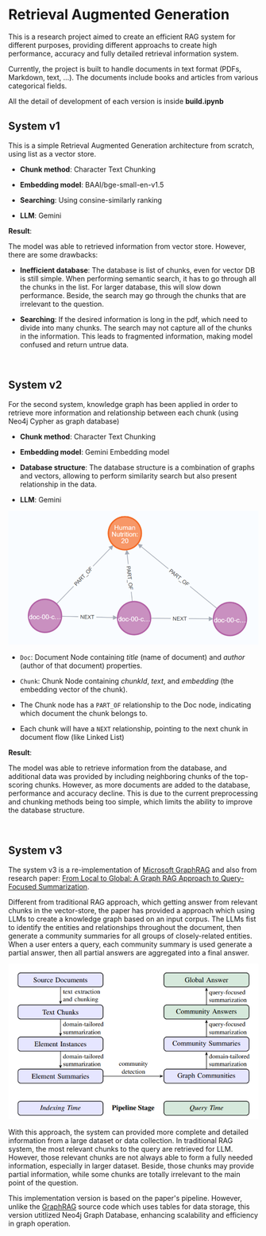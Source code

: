 # Retrieval Augmented Generation

This is a research project aimed to create an efficient RAG system for different purposes, providing different approachs to create high performance, accuracy and fully detailed retrieval information system.

Currently, the project is built to handle documents in text format (PDFs, Markdown, text, ...). The documents include books and articles from various categorical fields. 

All the detail of development of each version is inside **build.ipynb**

## System v1

This is a simple Retrieval Augmented Generation architecture from scratch, using list as a vector store.

- **Chunk method**: Character Text Chunking

- **Embedding model**: BAAI/bge-small-en-v1.5

- **Searching**: Using consine-similarly ranking

- **LLM**: Gemini 

**Result**:

The model was able to retrieved information from vector store. However, there are some drawbacks:
- **Inefficient database**: The database is list of chunks, even for vector DB is still simple. When performing semantic search, it has to go through all the chunks in the list. For larger database, this will slow down performance. Beside, the search may go through the chunks that are irrelevant to the question.

- **Searching**: If the desired information is long in the pdf, which need to divide into many chunks. The search may not capture all of the chunks in the information. This leads to fragmented information, making model confused and return untrue data.

<br>

## System v2

For the second system, knowledge graph has been applied in order to retrieve more information and relationship between each chunk (using Neo4j Cypher as graph database)

- **Chunk method**: Character Text Chunking

- **Embedding model**: Gemini Embedding model

- **Database structure**: The database structure is a combination of graphs and vectors, allowing to perform similarity search but also present relationship in the data.

- **LLM**: Gemini

![alt text](.resources/v2graph.png)

- `Doc`: Document Node containing *title* (name of document) and *author* (author of that document) properties.

- `Chunk`: Chunk Node containing *chunkId*, *text*, and *embedding* (the embedding vector of the chunk).

- The Chunk node has a `PART_OF` relationship to the Doc node, indicating which document the chunk belongs to.

- Each chunk will have a `NEXT` relationship, pointing to the next chunk in document flow (like Linked List) 

**Result**:

The model was able to retrieve information from the database, and additional data was provided by including neighboring chunks of the top-scoring chunks. However, as more documents are added to the database, performance and accuracy decline. This is due to the current preprocessing and chunking methods being too simple, which limits the ability to improve the database structure.

<br>

## System v3

The system v3 is a re-implementation of [Microsoft GraphRAG](https://microsoft.github.io/graphrag/) and also from research paper: [From Local to Global: A Graph RAG Approach to Query-Focused Summarization](https://arxiv.org/abs/2404.16130). 

Different from traditional RAG approach, which getting answer from relevant chunks in the vector-store, the paper has provided a approach which using LLMs to create a knowledge graph based on an input corpus. The LLMs fist to identify the entities and relationships throughout the document, then generate a community summaries for all groups of closely-related entities. When a user enters a query, each community summary is used generate a partial answer, then all partial answers are aggregated into a final answer.

![image](.resources/Query-Focused-Summarization.png)

With this approach, the system can provided more complete and detailed information from a large dataset or data collection. In traditional RAG system, the most relevant chunks to the query are retrieved for LLM. However, those relevant chunks are not always able to form a fully needed information, especially in larger dataset. Beside, those chunks may provide partial information, while some chunks are totally irrelevant to the main point of the question. 

This implementation version is based on the paper's pipeline. However, unlike the [GraphRAG](https://github.com/microsoft/graphrag) source code which uses tables for data storage, this version utitlized Neo4j Graph Database, enhancing scalability and efficiency in graph operation. 

